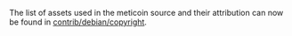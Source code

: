 The list of assets used in the meticoin source and their attribution can now be found in [contrib/debian/copyright](../contrib/debian/copyright).
